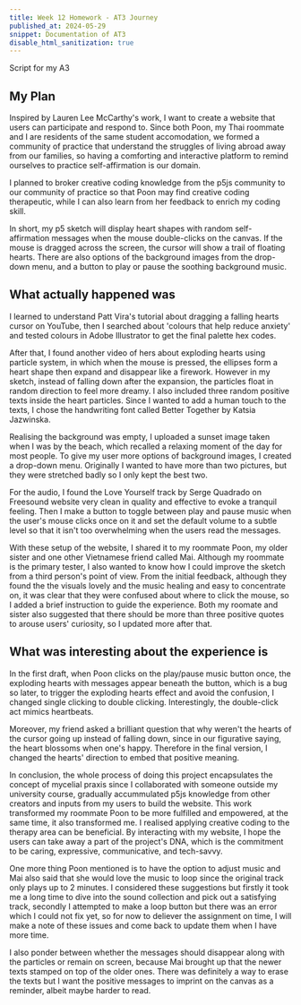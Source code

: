 ```yaml
---
title: Week 12 Homework - AT3 Journey 
published_at: 2024-05-29
snippet: Documentation of AT3
disable_html_sanitization: true
---
```


Script for my A3

## My Plan

Inspired by Lauren Lee McCarthy's work, I want to create a website that users can participate and respond to. Since both Poon, my Thai roommate and I are residents of the same student accomodation, we formed a community of practice that understand the struggles of living abroad away from our families, so having a comforting and interactive platform to remind ourselves to practice self-affirmation is our domain. 

I planned to broker creative coding knowledge from the p5js community to our community of practice so that Poon may find creative coding therapeutic, while I can also learn from her feedback to enrich my coding skill.

In short, my p5 sketch will display heart shapes with random self-affirmation messages when the mouse double-clicks on the canvas. If the mouse is dragged across the screen, the cursor will show a trail of floating hearts. There are also options of the background images from the drop-down menu, and a button to play or pause the soothing background music.


## What actually happened was

I learned to understand Patt Vira's tutorial about dragging a falling hearts cursor on YouTube, then I searched about 'colours that help reduce anxiety' and tested colours in Adobe Illustrator to get the final palette hex codes. 

After that, I found another video of hers about exploding hearts using particle system, in which when the mouse is pressed, the ellipses form a heart shape then expand and disappear like a firework. However in my sketch, instead of falling down after the expansion, the particles float in random direction to feel more dreamy. I also included three random positive texts inside the heart particles. Since I wanted to add a human touch to the texts, I chose the handwriting font called Better Together by Katsia Jazwinska.

Realising the background was empty, I uploaded a sunset image taken when I was by the beach, which recalled a relaxing moment of the day for most people. To give my user more options of background images, I created a drop-down menu. Originally I wanted to have more than two pictures, but they were stretched badly so I only kept the best two.

For the audio, I found the Love Yourself track by Serge Quadrado on Freesound website very clean in quality and effective to evoke a tranquil feeling. Then I make a button to toggle between play and pause music when the user's mouse clicks once on it and set the default volume to a subtle level so that it isn't too overwhelming when the users read the messages.

With these setup of the website, I shared it to my roommate Poon, my older sister and one other Vietnamese friend called Mai. Although my roommate is the primary tester, I also wanted to know how I could improve the sketch from a third person's point of view. From the initial feedback, although they found the the visuals lovely and the music healing and easy to concentrate on, it was clear that they were confused about where to click the mouse, so I added a brief instruction to guide the experience. Both my roomate and sister also suggested that there should be more than three positive quotes to arouse users' curiosity, so I updated more after that. 


## What was interesting about the experience is

In the first draft, when Poon clicks on the play/pause music button once, the exploding hearts with messages appear beneath the button, which is a bug so later, to trigger the exploding hearts effect and avoid the confusion, I changed single clicking to double clicking. Interestingly, the double-click act mimics heartbeats. 

Moreover, my friend asked a brilliant question that why weren't the hearts of the cursor going up instead of falling down, since in our figurative saying, the heart blossoms when one's happy. Therefore in the final version, I changed the hearts' direction to embed that positive meaning.

In conclusion, the whole process of doing this project encapsulates the concept of mycelial praxis since I collaborated with someone outside my university course, gradually accummulated p5js knowledge from other creators and inputs from my users to build the website. This work transformed my roommate Poon to be more fulfilled and empowered, at the same time, it also transformed me. I realised applying creative coding to the therapy area can be beneficial. By interacting with my website, I hope the users can take away a part of the project's DNA, which is the commitment to be caring, expressive, communicative, and tech-savvy.





One more thing Poon mentioned is to have the option to adjust music and Mai also said that she would love the music to loop since the original track only plays up to 2 minutes. I considered these suggestions but firstly it took me a long time to dive into the sound collection and pick out a satisfying track, secondly I attempted to make a loop button but there was an error which I could not fix yet, so for now to deliever the assignment on time, I will make a note of these issues and come back to update them when I have more time.

I also ponder between whether the messages should disappear along with the particles or remain on screen, because Mai brought up that the newer texts stamped on top of the older ones. There was definitely a way to erase the texts but I want the positive messages to imprint on the canvas as a reminder, albeit maybe harder to read.





